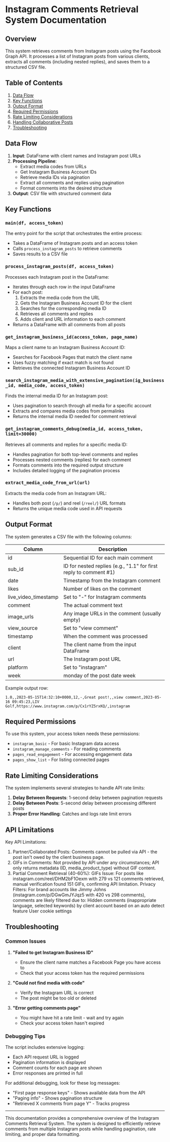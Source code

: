 # Instagram Comments Retrieval System Documentation

## Overview

This system retrieves comments from Instagram posts using the Facebook Graph API. It processes a list of Instagram posts from various clients, extracts all comments (including nested replies), and saves them to a structured CSV file.

## Table of Contents

1. [Data Flow](#data-flow)
2. [Key Functions](#key-functions)
3. [Output Format](#output-format)
4. [Required Permissions](#required-permissions)
5. [Rate Limiting Considerations](#rate-limiting-considerations)
6. [Handling Collaborative Posts](#handling-collaborative-posts)
7. [Troubleshooting](#troubleshooting)

## Data Flow

1. **Input**: DataFrame with client names and Instagram post URLs
2. **Processing Pipeline**:
   - Extract media codes from URLs
   - Get Instagram Business Account IDs
   - Retrieve media IDs via pagination
   - Extract all comments and replies using pagination
   - Format comments into the desired structure
3. **Output**: CSV file with structured comment data

## Key Functions

### `main(df, access_token)`

The entry point for the script that orchestrates the entire process:

- Takes a DataFrame of Instagram posts and an access token
- Calls `process_instagram_posts` to retrieve comments
- Saves results to a CSV file

### `process_instagram_posts(df, access_token)`

Processes each Instagram post in the DataFrame:

- Iterates through each row in the input DataFrame
- For each post:
  1. Extracts the media code from the URL
  2. Gets the Instagram Business Account ID for the client
  3. Searches for the corresponding media ID
  4. Retrieves all comments and replies
  5. Adds client and URL information to each comment
- Returns a DataFrame with all comments from all posts

### `get_instagram_business_id(access_token, page_name)`

Maps a client name to an Instagram Business Account ID:

- Searches for Facebook Pages that match the client name
- Uses fuzzy matching if exact match is not found
- Retrieves the connected Instagram Business Account ID

### `search_instagram_media_with_extensive_pagination(ig_business_id, media_code, access_token)`

Finds the internal media ID for an Instagram post:

- Uses pagination to search through all media for a specific account
- Extracts and compares media codes from permalinks
- Returns the internal media ID needed for comment retrieval

### `get_instagram_comments_debug(media_id, access_token, limit=30000)`

Retrieves all comments and replies for a specific media ID:

- Handles pagination for both top-level comments and replies
- Processes nested comments (replies) for each comment
- Formats comments into the required output structure
- Includes detailed logging of the pagination process

### `extract_media_code_from_url(url)`

Extracts the media code from an Instagram URL:

- Handles both post (`/p/`) and reel (`/reel/`) URL formats
- Returns the unique media code used in API requests

## Output Format

The system generates a CSV file with the following columns:

| Column | Description |
|--------|-------------|
| id | Sequential ID for each main comment |
| sub_id | ID for nested replies (e.g., "1.1" for first reply to comment #1) |
| date | Timestamp from the Instagram comment |
| likes | Number of likes on the comment |
| live_video_timestamp | Set to "-" for Instagram comments |
| comment | The actual comment text |
| image_urls | Any image URLs in the comment (usually empty) |
| view_source | Set to "view comment" |
| timestamp | When the comment was processed |
| client | The client name from the input DataFrame |
| url | The Instagram post URL |
| platform | Set to "instagram" |
| week | monday of the post date week |

Example output row:
```
1.0,,2023-05-15T14:32:10+0000,12,-,Great post!,,view comment,2023-05-16 09:45:23,LIV Golf,https://www.instagram.com/p/Cx1rYZ5rxKQ/,instagram
```

## Required Permissions

To use this system, your access token needs these permissions:

- `instagram_basic` - For basic Instagram data access
- `instagram_manage_comments` - For reading comments
- `pages_read_engagement` - For accessing engagement data
- `pages_show_list` - For listing connected pages

## Rate Limiting Considerations

The system implements several strategies to handle API rate limits:

1. **Delay Between Requests**: 1-second delay between pagination requests
2. **Delay Between Posts**: 5-second delay between processing different posts
3. **Proper Error Handling**: Catches and logs rate limit errors

## API Limitations

Key API Limitations:
1. Partner/Collaborated Posts: Comments cannot be pulled via API - the post isn't owed by the client business page.
2. GIFs in Comments: Not provided by API under any circumstances; API only returns metadata (ID, media_product_type) without GIF content.
3. Partial Comment Retrieval (40-60%):
GIFs Issue: For posts like instagram.com/reel/DHM2bF1Oexm with 279 vs 121 comments retrieved, manual verification found 151 GIFs, confirming API limitation.
Privacy Filters: For brand accounts like Jimmy Johns (instagram.com/p/DGwGmJYJqz5 with 420 vs 298 comments), comments are likely filtered due to:
Hidden comments (inappropriate language, selected keywords) by client account based on an auto detect feature
User cookie settings

## Troubleshooting

### Common Issues

1. **"Failed to get Instagram Business ID"**
   - Ensure the client name matches a Facebook Page you have access to
   - Check that your access token has the required permissions

2. **"Could not find media with code"**
   - Verify the Instagram URL is correct
   - The post might be too old or deleted

3. **"Error getting comments page"**
   - You might have hit a rate limit - wait and try again
   - Check your access token hasn't expired

### Debugging Tips

The script includes extensive logging:

- Each API request URL is logged
- Pagination information is displayed
- Comment counts for each page are shown
- Error responses are printed in full

For additional debugging, look for these log messages:

- "First page response keys" - Shows available data from the API
- "Paging info" - Shows pagination structure
- "Retrieved X comments from page Y" - Tracks progress

---

This documentation provides a comprehensive overview of the Instagram Comments Retrieval System. The system is designed to efficiently retrieve comments from multiple Instagram posts while handling pagination, rate limiting, and proper data formatting.
